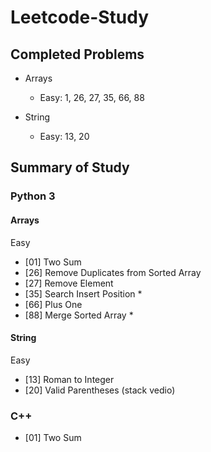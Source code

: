 # Leetcode-Study

## Completed Problems
- Arrays
    - Easy: 
        1, 26, 27, 35, 66, 88

- String
    - Easy: 
        13, 20

## Summary of Study
### Python 3
#### Arrays
Easy
- [01] Two Sum
- [26] Remove Duplicates from Sorted Array
- [27] Remove Element
- [35] Search Insert Position *
- [66] Plus One
- [88] Merge Sorted Array *

#### String
Easy
- [13] Roman to Integer
- [20] Valid Parentheses (stack vedio)

### C++
- [01] Two Sum


